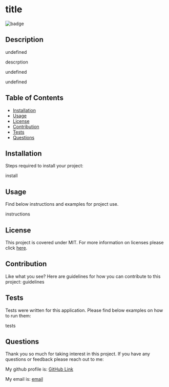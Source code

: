 # title

![badge](https://img.shields.io/badge/license-MIT-brightgreen)

## Description



undefined

descrption

undefined

undefined


## Table of Contents 

- [Installation](#installation)
- [Usage](#usage)
- [License](#license)
- [Contribution](#contribution)
- [Tests](#tests)
- [Questions](#questions)


## Installation

Steps required to install your project: 

install

## Usage

Find below instructions and examples for project use. 

instructions

## License 

This project is covered under MIT. For more information on licenses please 
click [here](https://choosealicense.com/).

## Contribution

Like what you see? Here are guidelines for how you can contribute to this project:
    guidelines

## Tests

Tests were written for this application. Please find below examples on how to run them: 

tests

## Questions

Thank you so much for taking interest in this project. If you have any questions or feedback please reach out to me: 

My github profile is: 
[GitHub Link](https:///github.com/username)

My email is: 
[email](mailto:email)
  
